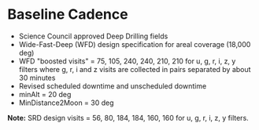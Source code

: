 # Baseline Cadence

* Science Council approved Deep Drilling fields
* Wide-Fast-Deep (WFD) design specification for areal coverage (18,000 deg)
* WFD "boosted visits" = 75, 105, 240, 240, 210, 210 for u, g, r, i, z, y filters 
  where g, r, i and z visits are collected in pairs separated by 
  about 30 minutes
* Revised scheduled downtime and unscheduled downtime
* minAlt = 20 deg
* MinDistance2Moon = 30 deg

**Note:** 
SRD design visits = 56, 80, 184, 184, 160, 160 for u, g, r, i, z, y filters.
